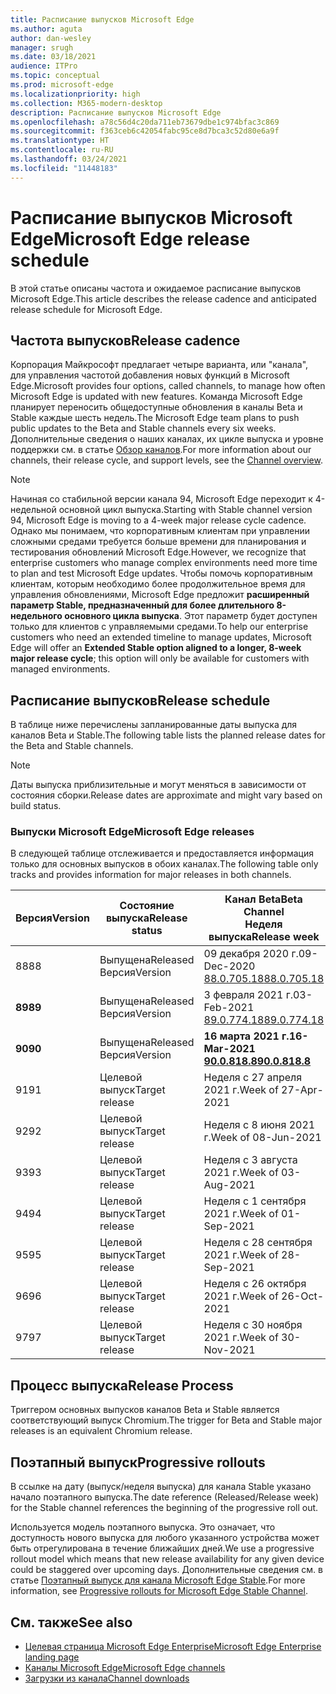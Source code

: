 ```yaml
---
title: Расписание выпусков Microsoft Edge
ms.author: aguta
author: dan-wesley
manager: srugh
ms.date: 03/18/2021
audience: ITPro
ms.topic: conceptual
ms.prod: microsoft-edge
ms.localizationpriority: high
ms.collection: M365-modern-desktop
description: Расписание выпусков Microsoft Edge
ms.openlocfilehash: a78c56d4c20da711eb73679dbe1c974bfac3c869
ms.sourcegitcommit: f363ceb6c42054fabc95ce8d7bca3c52d80e6a9f
ms.translationtype: HT
ms.contentlocale: ru-RU
ms.lasthandoff: 03/24/2021
ms.locfileid: "11448183"
---
```

# <a name="microsoft-edge-release-schedule"></a><span data-ttu-id="08dbe-103">Расписание выпусков Microsoft Edge</span><span class="sxs-lookup"><span data-stu-id="08dbe-103">Microsoft Edge release schedule</span></span>

<span data-ttu-id="08dbe-104">В этой статье описаны частота и ожидаемое расписание выпусков Microsoft Edge.</span><span class="sxs-lookup"><span data-stu-id="08dbe-104">This article describes the release cadence and anticipated release schedule for Microsoft Edge.</span></span>

## <a name="release-cadence"></a><span data-ttu-id="08dbe-105">Частота выпусков</span><span class="sxs-lookup"><span data-stu-id="08dbe-105">Release cadence</span></span>

<span data-ttu-id="08dbe-106">Корпорация Майкрософт предлагает четыре варианта, или "канала", для управления частотой добавления новых функций в Microsoft Edge.</span><span class="sxs-lookup"><span data-stu-id="08dbe-106">Microsoft provides four options, called channels, to manage how often Microsoft Edge is updated with new features.</span></span> <span data-ttu-id="08dbe-107">Команда Microsoft Edge планирует переносить общедоступные обновления в каналы Beta и Stable каждые шесть недель.</span><span class="sxs-lookup"><span data-stu-id="08dbe-107">The Microsoft Edge team plans to push public updates to the Beta and Stable channels every six weeks.</span></span> <span data-ttu-id="08dbe-108">Дополнительные сведения о наших каналах, их цикле выпуска и уровне поддержки см. в статье [Обзор каналов](./microsoft-edge-channels.md#channel-overview).</span><span class="sxs-lookup"><span data-stu-id="08dbe-108">For more information about our channels, their release cycle, and support levels, see the [Channel overview](./microsoft-edge-channels.md#channel-overview).</span></span>

> [!NOTE]
> <span data-ttu-id="08dbe-109">Начиная со стабильной версии канала 94, Microsoft Edge переходит к 4-недельной основной цикл выпуска.</span><span class="sxs-lookup"><span data-stu-id="08dbe-109">Starting with Stable channel version 94, Microsoft Edge is moving to a 4-week major release cycle cadence.</span></span> <span data-ttu-id="08dbe-110">Однако мы понимаем, что корпоративным клиентам при управлении сложными средами требуется больше времени для планирования и тестирования обновлений Microsoft Edge.</span><span class="sxs-lookup"><span data-stu-id="08dbe-110">However, we recognize that enterprise customers who manage complex environments need more time to plan and test Microsoft Edge updates.</span></span> <span data-ttu-id="08dbe-111">Чтобы помочь корпоративным клиентам, которым необходимо более продолжительное время для управления обновлениями, Microsoft Edge предложит **расширенный параметр Stable, предназначенный для более длительного 8-недельного основного цикла выпуска**. Этот параметр будет доступен только для клиентов с управляемыми средами.</span><span class="sxs-lookup"><span data-stu-id="08dbe-111">To help our enterprise customers who need an extended timeline to manage updates, Microsoft Edge will offer an **Extended Stable option aligned to a longer, 8-week major release cycle**; this option will only be available for customers with managed environments.</span></span>

## <a name="release-schedule"></a><span data-ttu-id="08dbe-112">Расписание выпусков</span><span class="sxs-lookup"><span data-stu-id="08dbe-112">Release schedule</span></span>

<span data-ttu-id="08dbe-113">В таблице ниже перечислены запланированные даты выпуска для каналов Beta и Stable.</span><span class="sxs-lookup"><span data-stu-id="08dbe-113">The following table lists the planned release dates for the Beta and Stable channels.</span></span>

> [!NOTE]
> <span data-ttu-id="08dbe-114">Даты выпуска приблизительные и могут меняться в зависимости от состояния сборки.</span><span class="sxs-lookup"><span data-stu-id="08dbe-114">Release dates are approximate and might vary based on build status.</span></span>

### <a name="microsoft-edge-releases"></a><span data-ttu-id="08dbe-115">Выпуски Microsoft Edge</span><span class="sxs-lookup"><span data-stu-id="08dbe-115">Microsoft Edge releases</span></span>

<span data-ttu-id="08dbe-116">В следующей таблице отслеживается и предоставляется информация только для основных выпусков в обоих каналах.</span><span class="sxs-lookup"><span data-stu-id="08dbe-116">The following table only tracks and provides information for major releases in both channels.</span></span>

| <span data-ttu-id="08dbe-117">Версия</span><span class="sxs-lookup"><span data-stu-id="08dbe-117">Version</span></span> | <span data-ttu-id="08dbe-118">Состояние выпуска</span><span class="sxs-lookup"><span data-stu-id="08dbe-118">Release status</span></span> | <span data-ttu-id="08dbe-119">Канал Beta</span><span class="sxs-lookup"><span data-stu-id="08dbe-119">Beta Channel</span></span><br><span data-ttu-id="08dbe-120">Неделя выпуска</span><span class="sxs-lookup"><span data-stu-id="08dbe-120">Release week</span></span> | <span data-ttu-id="08dbe-121">Канал Stable</span><span class="sxs-lookup"><span data-stu-id="08dbe-121">Stable Channel</span></span><br><span data-ttu-id="08dbe-122">Неделя выпуска</span><span class="sxs-lookup"><span data-stu-id="08dbe-122">Release week</span></span> |
|---------|-----|------|--------|
| <span data-ttu-id="08dbe-123">88</span><span class="sxs-lookup"><span data-stu-id="08dbe-123">88</span></span> | <span data-ttu-id="08dbe-124">Выпущена</span><span class="sxs-lookup"><span data-stu-id="08dbe-124">Released</span></span><br><span data-ttu-id="08dbe-125">Версия</span><span class="sxs-lookup"><span data-stu-id="08dbe-125">Version</span></span> | <span data-ttu-id="08dbe-126">09 декабря 2020 г.</span><span class="sxs-lookup"><span data-stu-id="08dbe-126">09-Dec-2020</span></span><br>[<span data-ttu-id="08dbe-127">88.0.705.18</span><span class="sxs-lookup"><span data-stu-id="08dbe-127">88.0.705.18</span></span>](./microsoft-edge-relnote-beta-channel.md#version-88070518-december-9) | <span data-ttu-id="08dbe-128">21 января 2021 г.</span><span class="sxs-lookup"><span data-stu-id="08dbe-128">21-Jan-2021</span></span><br>[<span data-ttu-id="08dbe-129">88.0.705.50</span><span class="sxs-lookup"><span data-stu-id="08dbe-129">88.0.705.50</span></span>](./microsoft-edge-relnote-stable-channel.md#version-88070550-january-21)|
| **<span data-ttu-id="08dbe-130">89</span><span class="sxs-lookup"><span data-stu-id="08dbe-130">89</span></span>** | <span data-ttu-id="08dbe-131">Выпущена</span><span class="sxs-lookup"><span data-stu-id="08dbe-131">Released</span></span><br><span data-ttu-id="08dbe-132">Версия</span><span class="sxs-lookup"><span data-stu-id="08dbe-132">Version</span></span> | <span data-ttu-id="08dbe-133">3 февраля 2021 г.</span><span class="sxs-lookup"><span data-stu-id="08dbe-133">03-Feb-2021</span></span><br>[<span data-ttu-id="08dbe-134">89.0.774.18</span><span class="sxs-lookup"><span data-stu-id="08dbe-134">89.0.774.18</span></span>](./microsoft-edge-relnote-beta-channel.md#version-89077418-february-3) | **<span data-ttu-id="08dbe-135">4 марта 2021 г.</span><span class="sxs-lookup"><span data-stu-id="08dbe-135">04-Mar-2021</span></span>**<br>**[<span data-ttu-id="08dbe-136">89.0.774.45</span><span class="sxs-lookup"><span data-stu-id="08dbe-136">89.0.774.45</span></span>](./microsoft-edge-relnote-stable-channel.md#version-89077445-march-21)** |
| **<span data-ttu-id="08dbe-137">90</span><span class="sxs-lookup"><span data-stu-id="08dbe-137">90</span></span>** | <span data-ttu-id="08dbe-138">Выпущена</span><span class="sxs-lookup"><span data-stu-id="08dbe-138">Released</span></span><br><span data-ttu-id="08dbe-139">Версия</span><span class="sxs-lookup"><span data-stu-id="08dbe-139">Version</span></span> | **<span data-ttu-id="08dbe-140">16 марта 2021 г.</span><span class="sxs-lookup"><span data-stu-id="08dbe-140">16-Mar-2021</span></span>**<br>**[<span data-ttu-id="08dbe-141">90.0.818.8</span><span class="sxs-lookup"><span data-stu-id="08dbe-141">90.0.818.8</span></span>](./microsoft-edge-relnote-beta-channel.md#version-9008188-march-16)** | <span data-ttu-id="08dbe-142">Неделя с 15 апреля 2021 г.</span><span class="sxs-lookup"><span data-stu-id="08dbe-142">Week of 15-Apr-2021</span></span> |
| <span data-ttu-id="08dbe-143">91</span><span class="sxs-lookup"><span data-stu-id="08dbe-143">91</span></span> | <span data-ttu-id="08dbe-144">Целевой выпуск</span><span class="sxs-lookup"><span data-stu-id="08dbe-144">Target release</span></span> | <span data-ttu-id="08dbe-145">Неделя с 27 апреля 2021 г.</span><span class="sxs-lookup"><span data-stu-id="08dbe-145">Week of 27-Apr-2021</span></span> | <span data-ttu-id="08dbe-146">Неделя с 27 мая 2021 г.</span><span class="sxs-lookup"><span data-stu-id="08dbe-146">Week of 27-May-2021</span></span> |
| <span data-ttu-id="08dbe-147">92</span><span class="sxs-lookup"><span data-stu-id="08dbe-147">92</span></span> | <span data-ttu-id="08dbe-148">Целевой выпуск</span><span class="sxs-lookup"><span data-stu-id="08dbe-148">Target release</span></span> | <span data-ttu-id="08dbe-149">Неделя с 8 июня 2021 г.</span><span class="sxs-lookup"><span data-stu-id="08dbe-149">Week of 08-Jun-2021</span></span> | <span data-ttu-id="08dbe-150">Неделя с 22 июля 2021 г.</span><span class="sxs-lookup"><span data-stu-id="08dbe-150">Week of 22-Jul-2021</span></span> |
| <span data-ttu-id="08dbe-151">93</span><span class="sxs-lookup"><span data-stu-id="08dbe-151">93</span></span> | <span data-ttu-id="08dbe-152">Целевой выпуск</span><span class="sxs-lookup"><span data-stu-id="08dbe-152">Target release</span></span> | <span data-ttu-id="08dbe-153">Неделя с 3 августа 2021 г.</span><span class="sxs-lookup"><span data-stu-id="08dbe-153">Week of 03-Aug-2021</span></span> | <span data-ttu-id="08dbe-154">Неделя со 2 сентября 2021 г.</span><span class="sxs-lookup"><span data-stu-id="08dbe-154">Week of 02-Sep-2021</span></span> |
| <span data-ttu-id="08dbe-155">94</span><span class="sxs-lookup"><span data-stu-id="08dbe-155">94</span></span> | <span data-ttu-id="08dbe-156">Целевой выпуск</span><span class="sxs-lookup"><span data-stu-id="08dbe-156">Target release</span></span> | <span data-ttu-id="08dbe-157">Неделя с 1 сентября 2021 г.</span><span class="sxs-lookup"><span data-stu-id="08dbe-157">Week of 01-Sep-2021</span></span> | <span data-ttu-id="08dbe-158">Неделя с 23 сентября 2021 г.</span><span class="sxs-lookup"><span data-stu-id="08dbe-158">Week of 23-Sep-2021</span></span> |
| <span data-ttu-id="08dbe-159">95</span><span class="sxs-lookup"><span data-stu-id="08dbe-159">95</span></span> | <span data-ttu-id="08dbe-160">Целевой выпуск</span><span class="sxs-lookup"><span data-stu-id="08dbe-160">Target release</span></span> | <span data-ttu-id="08dbe-161">Неделя с 28 сентября 2021 г.</span><span class="sxs-lookup"><span data-stu-id="08dbe-161">Week of 28-Sep-2021</span></span> | <span data-ttu-id="08dbe-162">Неделя с 21 октября 2021 г.</span><span class="sxs-lookup"><span data-stu-id="08dbe-162">Week of 21-Oct-2021</span></span> |
| <span data-ttu-id="08dbe-163">96</span><span class="sxs-lookup"><span data-stu-id="08dbe-163">96</span></span> | <span data-ttu-id="08dbe-164">Целевой выпуск</span><span class="sxs-lookup"><span data-stu-id="08dbe-164">Target release</span></span> | <span data-ttu-id="08dbe-165">Неделя с 26 октября 2021 г.</span><span class="sxs-lookup"><span data-stu-id="08dbe-165">Week of 26-Oct-2021</span></span> | <span data-ttu-id="08dbe-166">Неделя с 18 ноября 2021 г.</span><span class="sxs-lookup"><span data-stu-id="08dbe-166">Week of 18-Nov-2021</span></span> |
| <span data-ttu-id="08dbe-167">97</span><span class="sxs-lookup"><span data-stu-id="08dbe-167">97</span></span> | <span data-ttu-id="08dbe-168">Целевой выпуск</span><span class="sxs-lookup"><span data-stu-id="08dbe-168">Target release</span></span> | <span data-ttu-id="08dbe-169">Неделя с 30 ноября 2021 г.</span><span class="sxs-lookup"><span data-stu-id="08dbe-169">Week of 30-Nov-2021</span></span> | <span data-ttu-id="08dbe-170">Неделя с 06 января 2022 г.</span><span class="sxs-lookup"><span data-stu-id="08dbe-170">Week of 06-Jan-2022</span></span> |

## <a name="release-process"></a><span data-ttu-id="08dbe-171">Процесс выпуска</span><span class="sxs-lookup"><span data-stu-id="08dbe-171">Release Process</span></span>

<span data-ttu-id="08dbe-172">Триггером основных выпусков каналов Beta и Stable является соответствующий выпуск Chromium.</span><span class="sxs-lookup"><span data-stu-id="08dbe-172">The trigger for Beta and Stable major releases is an equivalent Chromium release.</span></span>

## <a name="progressive-rollouts"></a><span data-ttu-id="08dbe-173">Поэтапный выпуск</span><span class="sxs-lookup"><span data-stu-id="08dbe-173">Progressive rollouts</span></span>

<span data-ttu-id="08dbe-174">В ссылке на дату (выпуск/неделя выпуска) для канала Stable указано начало поэтапного выпуска.</span><span class="sxs-lookup"><span data-stu-id="08dbe-174">The date reference (Released/Release week) for the Stable channel references the beginning of the progressive roll out.</span></span>

<span data-ttu-id="08dbe-175">Используется модель поэтапного выпуска. Это означает, что доступность нового выпуска для любого указанного устройства может быть отрегулирована в течение ближайших дней.</span><span class="sxs-lookup"><span data-stu-id="08dbe-175">We use a progressive rollout model which means that new release availability for any given device could be staggered over upcoming days.</span></span> <span data-ttu-id="08dbe-176">Дополнительные сведения см. в статье [Поэтапный выпуск для канала Microsoft Edge Stable](microsoft-edge-update-progressive-rollout.md).</span><span class="sxs-lookup"><span data-stu-id="08dbe-176">For more information, see [Progressive rollouts for Microsoft Edge Stable Channel](microsoft-edge-update-progressive-rollout.md).</span></span>

## <a name="see-also"></a><span data-ttu-id="08dbe-177">См. также</span><span class="sxs-lookup"><span data-stu-id="08dbe-177">See also</span></span>

- [<span data-ttu-id="08dbe-178">Целевая страница Microsoft Edge Enterprise</span><span class="sxs-lookup"><span data-stu-id="08dbe-178">Microsoft Edge Enterprise landing page</span></span>](https://aka.ms/EdgeEnterprise)
- [<span data-ttu-id="08dbe-179">Каналы Microsoft Edge</span><span class="sxs-lookup"><span data-stu-id="08dbe-179">Microsoft Edge channels</span></span>](microsoft-edge-channels.md)
- [<span data-ttu-id="08dbe-180">Загрузки из канала</span><span class="sxs-lookup"><span data-stu-id="08dbe-180">Channel downloads</span></span>](https://www.microsoft.com/edge/business/download)
